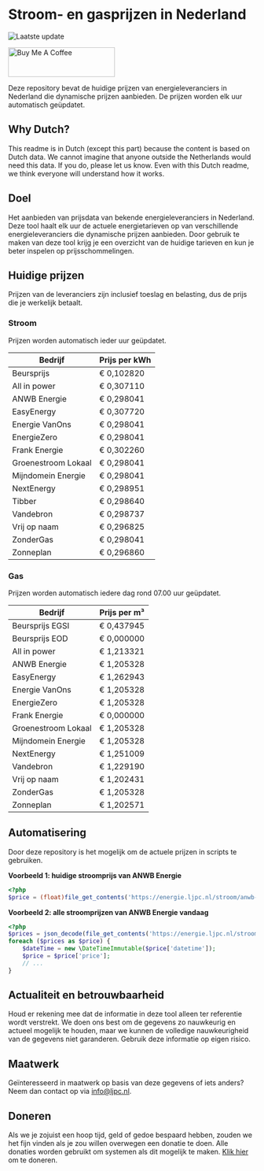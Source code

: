 # Stroom- en gasprijzen in Nederland

![Laatste update](https://img.shields.io/badge/laatste%20update-2023--11--22%2021%3A00%20CET-brightgreen)

<a href="https://www.buymeacoffee.com/Lars-" target="_blank"><img src="https://cdn.buymeacoffee.com/buttons/v2/default-orange.png" alt="Buy Me A Coffee" height="60" style="height: 60px !important;width: 217px !important;" ></a>

Deze repository bevat de huidige prijzen van energieleveranciers in Nederland die dynamische prijzen aanbieden. De prijzen worden elk uur automatisch geüpdatet.

## Why Dutch?

This readme is in Dutch (except this part) because the content is based on Dutch data. We cannot imagine that anyone outside the Netherlands would need this data. If you do, please let us know. Even with this Dutch readme, we think
everyone will understand how it works.

## Doel

Het aanbieden van prijsdata van bekende energieleveranciers in Nederland. Deze tool haalt elk uur de actuele energietarieven op van verschillende energieleveranciers die dynamische prijzen aanbieden. Door gebruik te maken van deze tool
krijg je een overzicht van de huidige tarieven en kun je beter inspelen op prijsschommelingen.

## Huidige prijzen

Prijzen van de leveranciers zijn inclusief toeslag en belasting, dus de prijs die je werkelijk betaalt.

### Stroom

Prijzen worden automatisch ieder uur geüpdatet.

 Bedrijf | Prijs per kWh 
---------|---------------
Beursprijs | € 0,102820
All in power | € 0,307110
ANWB Energie | € 0,298041
EasyEnergy | € 0,307720
Energie VanOns | € 0,298041
EnergieZero | € 0,298041
Frank Energie | € 0,302260
Groenestroom Lokaal | € 0,298041
Mijndomein Energie | € 0,298041
NextEnergy | € 0,298951
Tibber | € 0,298640
Vandebron | € 0,298737
Vrij op naam | € 0,296825
ZonderGas | € 0,298041
Zonneplan | € 0,296860


### Gas

Prijzen worden automatisch iedere dag rond 07.00 uur geüpdatet.

 Bedrijf | Prijs per m³ 
---------|--------------
Beursprijs EGSI | € 0,437945
Beursprijs EOD | € 0,000000
All in power | € 1,213321
ANWB Energie | € 1,205328
EasyEnergy | € 1,262943
Energie VanOns | € 1,205328
EnergieZero | € 1,205328
Frank Energie | € 0,000000
Groenestroom Lokaal | € 1,205328
Mijndomein Energie | € 1,205328
NextEnergy | € 1,251009
Vandebron | € 1,229190
Vrij op naam | € 1,202431
ZonderGas | € 1,205328
Zonneplan | € 1,202571


## Automatisering

Door deze repository is het mogelijk om de actuele prijzen in scripts te gebruiken.

**Voorbeeld 1: huidige stroomprijs van ANWB Energie**

```php
<?php
$price = (float)file_get_contents('https://energie.ljpc.nl/stroom/anwb-energie-nu.txt');

```

**Voorbeeld 2: alle stroomprijzen van ANWB Energie vandaag**

```php
<?php
$prices = json_decode(file_get_contents('https://energie.ljpc.nl/stroom/all-in-power-vandaag.json'),true);
foreach ($prices as $price) {
    $dateTime = new \DateTimeImmutable($price['datetime']);
    $price = $price['price'];
    // ...
}
```

## Actualiteit en betrouwbaarheid

Houd er rekening mee dat de informatie in deze tool alleen ter referentie wordt verstrekt. We doen ons best om de gegevens zo nauwkeurig en actueel mogelijk te houden, maar we kunnen de volledige nauwkeurigheid van de gegevens niet
garanderen. Gebruik deze informatie op eigen risico.

## Maatwerk

Geïnteresseerd in maatwerk op basis van deze gegevens of iets anders? Neem dan contact op
via [info@ljpc.nl](mailto:info@ljpc.nl?subject=Energie%20prijzen).

## Doneren

Als we je zojuist een hoop tijd, geld of gedoe bespaard hebben, zouden we het fijn vinden als je zou willen overwegen een
donatie te doen. Alle donaties worden gebruikt om systemen als dit mogelijk te
maken. [Klik hier](https://www.buymeacoffee.com/Lars-) om te doneren.
